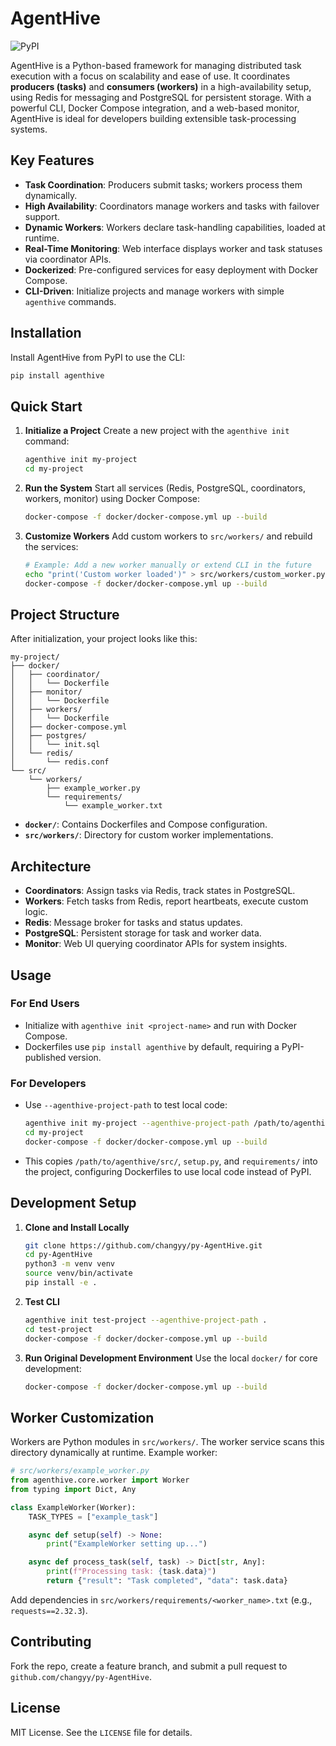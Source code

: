 # AgentHive

![PyPI](https://img.shields.io/pypi/v/AgentHive.svg)

AgentHive is a Python-based framework for managing distributed task execution with a focus on scalability and ease of use. It coordinates **producers (tasks)** and **consumers (workers)** in a high-availability setup, using Redis for messaging and PostgreSQL for persistent storage. With a powerful CLI, Docker Compose integration, and a web-based monitor, AgentHive is ideal for developers building extensible task-processing systems.

## Key Features

- **Task Coordination**: Producers submit tasks; workers process them dynamically.
- **High Availability**: Coordinators manage workers and tasks with failover support.
- **Dynamic Workers**: Workers declare task-handling capabilities, loaded at runtime.
- **Real-Time Monitoring**: Web interface displays worker and task statuses via coordinator APIs.
- **Dockerized**: Pre-configured services for easy deployment with Docker Compose.
- **CLI-Driven**: Initialize projects and manage workers with simple `agenthive` commands.

## Installation

Install AgentHive from PyPI to use the CLI:

```bash
pip install agenthive
```

## Quick Start

1. **Initialize a Project**
   Create a new project with the `agenthive init` command:

   ```bash
   agenthive init my-project
   cd my-project
   ```

2. **Run the System**
   Start all services (Redis, PostgreSQL, coordinators, workers, monitor) using Docker Compose:

   ```bash
   docker-compose -f docker/docker-compose.yml up --build
   ```

3. **Customize Workers**
   Add custom workers to `src/workers/` and rebuild the services:

   ```bash
   # Example: Add a new worker manually or extend CLI in the future
   echo "print('Custom worker loaded')" > src/workers/custom_worker.py
   docker-compose -f docker/docker-compose.yml up --build
   ```

## Project Structure

After initialization, your project looks like this:

```
my-project/
├── docker/
│   ├── coordinator/
│   │   └── Dockerfile
│   ├── monitor/
│   │   └── Dockerfile
│   ├── workers/
│   │   └── Dockerfile
│   ├── docker-compose.yml
│   ├── postgres/
│   │   └── init.sql
│   └── redis/
│       └── redis.conf
└── src/
    └── workers/
        ├── example_worker.py
        └── requirements/
            └── example_worker.txt
```

- **`docker/`**: Contains Dockerfiles and Compose configuration.
- **`src/workers/`**: Directory for custom worker implementations.

## Architecture

- **Coordinators**: Assign tasks via Redis, track states in PostgreSQL.
- **Workers**: Fetch tasks from Redis, report heartbeats, execute custom logic.
- **Redis**: Message broker for tasks and status updates.
- **PostgreSQL**: Persistent storage for task and worker data.
- **Monitor**: Web UI querying coordinator APIs for system insights.

## Usage

### For End Users
- Initialize with `agenthive init <project-name>` and run with Docker Compose.
- Dockerfiles use `pip install agenthive` by default, requiring a PyPI-published version.

### For Developers
- Use `--agenthive-project-path` to test local code:
  ```bash
  agenthive init my-project --agenthive-project-path /path/to/agenthive
  cd my-project
  docker-compose -f docker/docker-compose.yml up --build
  ```
- This copies `/path/to/agenthive/src/`, `setup.py`, and `requirements/` into the project, configuring Dockerfiles to use local code instead of PyPI.

## Development Setup

1. **Clone and Install Locally**
   ```bash
   git clone https://github.com/changyy/py-AgentHive.git
   cd py-AgentHive
   python3 -m venv venv
   source venv/bin/activate
   pip install -e .
   ```

2. **Test CLI**
   ```bash
   agenthive init test-project --agenthive-project-path .
   cd test-project
   docker-compose -f docker/docker-compose.yml up --build
   ```

3. **Run Original Development Environment**
   Use the local `docker/` for core development:
   ```bash
   docker-compose -f docker/docker-compose.yml up --build
   ```

## Worker Customization

Workers are Python modules in `src/workers/`. The worker service scans this directory dynamically at runtime. Example worker:

```python
# src/workers/example_worker.py
from agenthive.core.worker import Worker
from typing import Dict, Any

class ExampleWorker(Worker):
    TASK_TYPES = ["example_task"]

    async def setup(self) -> None:
        print("ExampleWorker setting up...")

    async def process_task(self, task) -> Dict[str, Any]:
        print(f"Processing task: {task.data}")
        return {"result": "Task completed", "data": task.data}
```

Add dependencies in `src/workers/requirements/<worker_name>.txt` (e.g., `requests==2.32.3`).

## Contributing

Fork the repo, create a feature branch, and submit a pull request to `github.com/changyy/py-AgentHive`.

## License

MIT License. See the `LICENSE` file for details.

